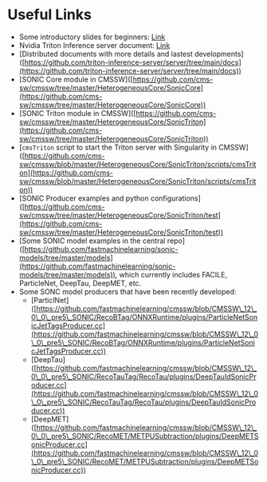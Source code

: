 # Useful Links

* Some introductory slides for beginners: [Link](files/SONIC\_Introduction\_MLHATS.pdf)
* Nvidia Triton Inference server document: [Link](https://docs.nvidia.com/deeplearning/triton-inference-server/archives/triton\_inference\_server\_230/user-guide/docs/)
* \[Distributed documents with more details and lastest developments]\([https://github.com/triton-inference-server/server/tree/main/docs](https://github.com/triton-inference-server/server/tree/main/docs))
* \[SONIC Core module in CMSSW]\([https://github.com/cms-sw/cmssw/tree/master/HeterogeneousCore/SonicCore](https://github.com/cms-sw/cmssw/tree/master/HeterogeneousCore/SonicCore))
* \[SONIC Triton module in CMSSW]\([https://github.com/cms-sw/cmssw/tree/master/HeterogeneousCore/SonicTriton](https://github.com/cms-sw/cmssw/tree/master/HeterogeneousCore/SonicTriton))
* \[`cmsTriton` script to start the Triton server with Singularity in CMSSW]\([https://github.com/cms-sw/cmssw/blob/master/HeterogeneousCore/SonicTriton/scripts/cmsTriton](https://github.com/cms-sw/cmssw/blob/master/HeterogeneousCore/SonicTriton/scripts/cmsTriton))
* \[SONIC Producer examples and python configurations]\([https://github.com/cms-sw/cmssw/tree/master/HeterogeneousCore/SonicTriton/test](https://github.com/cms-sw/cmssw/tree/master/HeterogeneousCore/SonicTriton/test))
* \[Some SONIC model examples in the central repo]\([https://github.com/fastmachinelearning/sonic-models/tree/master/models](https://github.com/fastmachinelearning/sonic-models/tree/master/models)), which currently includes FACILE, ParticleNet, DeepTau, DeepMET, etc.
* Some SONC model producers that have been recently developed:
  * \[ParticlNet]\([https://github.com/fastmachinelearning/cmssw/blob/CMSSW\_12\_0\_0\_pre5\_SONIC/RecoBTag/ONNXRuntime/plugins/ParticleNetSonicJetTagsProducer.cc](https://github.com/fastmachinelearning/cmssw/blob/CMSSW\_12\_0\_0\_pre5\_SONIC/RecoBTag/ONNXRuntime/plugins/ParticleNetSonicJetTagsProducer.cc))
  * \[DeepTau]\([https://github.com/fastmachinelearning/cmssw/blob/CMSSW\_12\_0\_0\_pre5\_SONIC/RecoTauTag/RecoTau/plugins/DeepTauIdSonicProducer.cc](https://github.com/fastmachinelearning/cmssw/blob/CMSSW\_12\_0\_0\_pre5\_SONIC/RecoTauTag/RecoTau/plugins/DeepTauIdSonicProducer.cc))
  * \[DeepMET]\([https://github.com/fastmachinelearning/cmssw/blob/CMSSW\_12\_0\_0\_pre5\_SONIC/RecoMET/METPUSubtraction/plugins/DeepMETSonicProducer.cc](https://github.com/fastmachinelearning/cmssw/blob/CMSSW\_12\_0\_0\_pre5\_SONIC/RecoMET/METPUSubtraction/plugins/DeepMETSonicProducer.cc))
